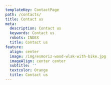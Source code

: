 ```yaml
---
templateKey: ContactPage
path: /contacts/
title: Contact us
meta:
  description: Contact us
  keywords: Contact us
  robots: INDEX
  title: Contact us
feature:
  align: center
  image: /img/esmoriz-wood-wlak-with-bike.jpg
  imageAlign: center center
  subtitle: ''
  textcolor: Orange
  title: Contact us
---
```




